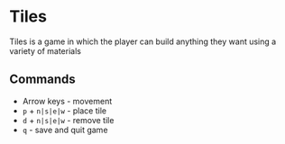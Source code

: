 # Tiles

Tiles is a game in which the player can build anything they want using a variety of materials

## Commands

* Arrow keys - movement
* `p` + `n|s|e|w` - place tile
* `d` + `n|s|e|w` - remove tile
* `q` - save and quit game
